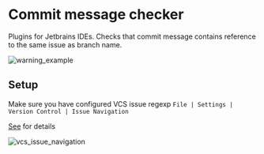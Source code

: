 # Commit message checker

Plugins for Jetbrains IDEs.
Checks that commit message contains reference to the same issue as branch name.

![warning_example](https://user-images.githubusercontent.com/741251/72476919-7e195900-37ff-11ea-8973-3618760c56d5.png)

## Setup
Make sure you have configured VCS issue regexp
`File | Settings | Version Control | Issue Navigation`

[See](https://www.jetbrains.com/help/idea/settings-version-control-issue-navigation.html)  for details

![vcs_issue_navigation](https://user-images.githubusercontent.com/741251/189093654-7b5e724f-0638-48b3-9be6-67d9f2e63144.png)
